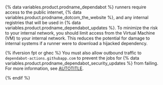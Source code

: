 {% data variables.product.prodname_dependabot %} runners require access to the public internet, {% data variables.product.prodname_dotcom_the_website %}, and any internal registries that will be used in {% data variables.product.prodname_dependabot_updates %}. To minimize the risk to your internal network, you should limit access from the Virtual Machine (VM) to your internal network. This reduces the potential for damage to internal systems if a runner were to download a hijacked dependency.

{% ifversion fpt or ghec %}
You must also allow outbound traffic to `dependabot-actions.githubapp.com` to prevent the jobs for {% data variables.product.prodname_dependabot_security_updates %} from failing. For more information, see [AUTOTITLE](/actions/hosting-your-own-runners/managing-self-hosted-runners/about-self-hosted-runners#communication-between-self-hosted-runners-and-github).

{% endif %}
